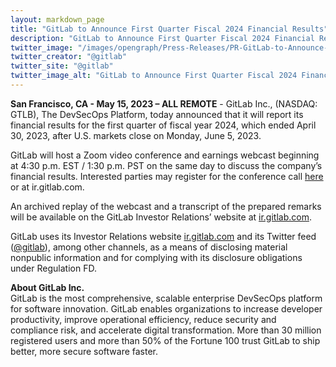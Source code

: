 ```yaml
---
layout: markdown_page
title: "GitLab to Announce First Quarter Fiscal 2024 Financial Results"
description: "GitLab to Announce First Quarter Fiscal 2024 Financial Results"
twitter_image: "/images/opengraph/Press-Releases/PR-GitLab-to-Announce-First-Quarter-FY24-Earnings.png"
twitter_creator: "@gitlab"
twitter_site: "@gitlab"
twitter_image_alt: "GitLab to Announce First Quarter Fiscal 2024 Financial Results"
---
```

**San Francisco, CA - May 15, 2023 – ALL REMOTE** - GitLab Inc., (NASDAQ: GTLB), The DevSecOps Platform, today announced that it will report its financial results for the first quarter of fiscal year 2024, which ended April 30, 2023, after U.S. markets close on Monday, June 5, 2023.

GitLab will host a Zoom video conference and earnings webcast beginning at 4:30 p.m. EST / 1:30 p.m. PST on the same day to discuss the company’s financial results. Interested parties may register for the conference call [here](https://gitlab.zoom.us/webinar/register/WN_7n1uFYVQT2qK7EdYJhTAuQ#/registration) or at ir.gitlab.com.

An archived replay of the webcast and a transcript of the prepared remarks will be available on the GitLab Investor Relations’ website at [ir.gitlab.com](https://ir.gitlab.com/).

GitLab uses its Investor Relations website [ir.gitlab.com](https://ir.gitlab.com/) and its Twitter feed ([@gitlab](https://twitter.com/gitlab)), among other channels, as a means of disclosing material nonpublic information and for complying with its disclosure obligations under Regulation FD.

**About GitLab Inc.**
<br>
GitLab is the most comprehensive, scalable enterprise DevSecOps platform for software innovation. GitLab enables organizations to increase developer productivity, improve operational efficiency, reduce security and compliance risk, and accelerate digital transformation. More than 30 million registered users and more than 50% of the Fortune 100 trust GitLab to ship better, more secure software faster.

